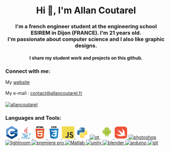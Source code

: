 <h1 align="center">Hi 👋, I'm Allan Coutarel</h1>
<h3 align="center">I'm a french engineer student at the engineering school ESIREM in Dijon (FRANCE). I'm 21 years old.</br>
I'm passionate about computer science and I also like graphic designs.
</h3>
<h4 align="center">I share my student work and projects on this github.</h4>

<h3 align="left">Connect with me:</h3>
<p align="left">
My <a href="http://allancoutarel.fr" target="blank">website</a></br></br>
My e-mail : <a href="mailto:contact@allancoutarel.fr">contact@allancoutarel.fr</a></br></br>
<a href="https://linkedin.com/in/allancoutarel" target="blank"><img align="center" src="https://raw.githubusercontent.com/rahuldkjain/github-profile-readme-generator/master/src/images/icons/Social/linked-in-alt.svg" alt="allancoutarel" height="30" width="40" /></a>
</p>

<h3 align="left">Languages and Tools:</h3>
<p align="left"> 
<a href="https://www.w3schools.com/cpp/" target="_blank" rel="noreferrer"> <img src="https://raw.githubusercontent.com/devicons/devicon/master/icons/cplusplus/cplusplus-original.svg" alt="cplusplus" width="40" height="40"/> </a> 
<a href="https://www.java.com" target="_blank" rel="noreferrer"> <img src="https://raw.githubusercontent.com/devicons/devicon/master/icons/java/java-original.svg" alt="java" width="40" height="40"/> </a> 
<a href="https://www.w3.org/html/" target="_blank" rel="noreferrer"> <img src="https://raw.githubusercontent.com/devicons/devicon/master/icons/html5/html5-original-wordmark.svg" alt="html5" width="40" height="40"/> </a> 
<a href="https://www.w3schools.com/css/" target="_blank" rel="noreferrer"> <img src="https://raw.githubusercontent.com/devicons/devicon/master/icons/css3/css3-original-wordmark.svg" alt="css3" width="40" height="40"/> </a> 
<a href="https://developer.mozilla.org/en-US/docs/Web/JavaScript" target="_blank" rel="noreferrer"> <img src="https://raw.githubusercontent.com/devicons/devicon/master/icons/javascript/javascript-original.svg" alt="javascript" width="40" height="40"/> </a> 
<a href="https://www.python.org" target="_blank" rel="noreferrer"> <img src="https://raw.githubusercontent.com/devicons/devicon/master/icons/python/python-original.svg" alt="python" width="40" height="40"/> </a> 
<a href="https://www.qt.io/" target="_blank" rel="noreferrer"> <img src="https://upload.wikimedia.org/wikipedia/commons/0/0b/Qt_logo_2016.svg" alt="qt" width="40" height="40"/> </a>
<a href="https://developer.android.com" target="_blank" rel="noreferrer"> <img src="https://raw.githubusercontent.com/devicons/devicon/master/icons/android/android-original-wordmark.svg" alt="android" width="40" height="40"/> </a>
<a href="https://developer.apple.com/swift/" target="_blank" rel="noreferrer"> <img src="https://raw.githubusercontent.com/devicons/devicon/master/icons/swift/swift-original.svg" alt="swift" width="40" height="40"/> </a> 
<a href="https://www.photoshop.com/en" target="_blank" rel="noreferrer"> <img src="https://www.adobe.com/content/dam/acom/one-console/icons_rebrand/ps_appicon.svg" alt="photoshop" width="40" height="40"/> </a> 
<a href="https://www.adobe.com/products/photoshop-lightroom.html" target="_blank" rel="noreferrer"> <img src="https://www.adobe.com/content/dam/cc1/en/genuine/images/AFC/LR_icon.svg" alt="lightroom" width="40" height="40"/> </a>
<a href="https://www.adobe.com/products/premiere.html" target="_blank" rel="noreferrer"> <img src="https://www.adobe.com/content/dam/cct/creativecloud/business/teams/free-trial-new/desktop_premiere.svg" alt="premiere pro" width="40" height="40"/> </a>
<a href="https://fr.mathworks.com/products/matlab.html" target="_blank" rel="noreferrer"> <img src="https://upload.wikimedia.org/wikipedia/commons/thumb/2/21/Matlab_Logo.png/220px-Matlab_Logo.png" alt="Matlab" width="40" height="40"/> </a>
<a href="https://unity.com/" target="_blank" rel="noreferrer"> <img src="https://www.vectorlogo.zone/logos/unity3d/unity3d-icon.svg" alt="unity" width="40" height="40"/> </a> 
<a href="https://www.blender.org/" target="_blank" rel="noreferrer"> <img src="https://download.blender.org/branding/community/blender_community_badge_white.svg" alt="blender" width="40" height="40"/> </a> 
<a href="https://www.arduino.cc/" target="_blank" rel="noreferrer"> <img src="https://cdn.worldvectorlogo.com/logos/arduino-1.svg" alt="arduino" width="40" height="40"/> </a> 
<a href="https://git-scm.com/" target="_blank" rel="noreferrer"> <img src="https://www.vectorlogo.zone/logos/git-scm/git-scm-icon.svg" alt="git" width="40" height="40"/> </a> 
</p>
